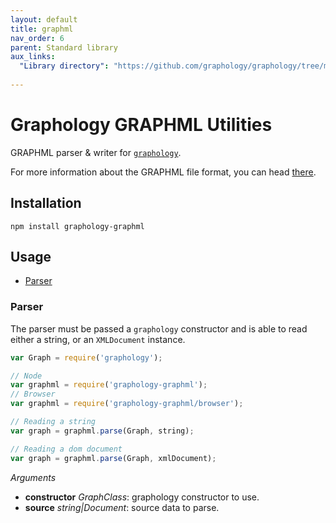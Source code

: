 ```yaml
---
layout: default
title: graphml
nav_order: 6
parent: Standard library
aux_links:
  "Library directory": "https://github.com/graphology/graphology/tree/master/src/graphml"
  
---
```


# Graphology GRAPHML Utilities

GRAPHML parser & writer for [`graphology`](..).

For more information about the GRAPHML file format, you can head [there](http://graphml.graphdrawing.org/).

## Installation

```
npm install graphology-graphml
```

## Usage

- [Parser](#parser)

### Parser

The parser must be passed a `graphology` constructor and is able to read either a string, or an `XMLDocument` instance.

```js
var Graph = require('graphology');

// Node
var graphml = require('graphology-graphml');
// Browser
var graphml = require('graphology-graphml/browser');

// Reading a string
var graph = graphml.parse(Graph, string);

// Reading a dom document
var graph = graphml.parse(Graph, xmlDocument);
```

_Arguments_

- **constructor** _GraphClass_: graphology constructor to use.
- **source** _string\|Document_: source data to parse.

